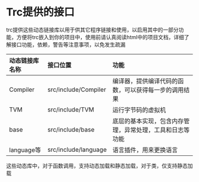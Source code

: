 # Trc提供的接口

trc提供这些动态链接库以用于供其它程序链接和使用，以启用其中的一部分功能，方便将trc嵌入到你的项目中，使用前请认真阅读html中的项目文档，详细了解接口功能，依赖，警告等注意事项，以免发生疏漏

| 动态链接库名称   | 接口位置                 | 功能                           |
|:----------|:---------------------|:-----------------------------|
| Compiler  | src/include/Compiler | 编译器，提供编译代码的函数，可以获得每一步的调用结果   |
| TVM       | src/include/TVM      | 运行字节码的虚拟机                    |
| base      | src/include/base     | 底层的基本实现，包含内存管理，异常处理，工具和日志等功能 |
| language等 | src/include/language | 语言插件，用来更换语言                  |

这些动态库中，对于函数调用，支持动态加载和静态加载，对于类，仅支持静态加载
